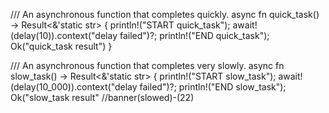 /// An asynchronous function that completes quickly.
async fn quick_task() -> Result<&'static str> {
    println!("START quick_task");
    await!(delay(10)).context("delay failed")?;
    println!("END quick_task");
    Ok("quick_task result")
}

/// An asynchronous function that completes very slowly.
async fn slow_task() -> Result<&'static str> {
    println!("START slow_task");
    await!(delay(10_000)).context("delay failed")?;
    println!("END slow_task");
    Ok("slow_task result" 
    //banner(slowed)-(22)
    
